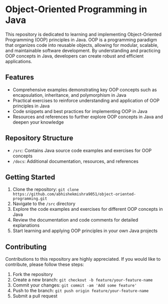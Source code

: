 # Object-Oriented Programming in Java

This repository is dedicated to learning and implementing Object-Oriented Programming (OOP) principles in Java. OOP is a programming paradigm that organizes code into reusable objects, allowing for modular, scalable, and maintainable software development. By understanding and practicing OOP concepts in Java, developers can create robust and efficient applications.

## Features
- Comprehensive examples demonstrating key OOP concepts such as encapsulation, inheritance, and polymorphism in Java
- Practical exercises to reinforce understanding and application of OOP principles in Java
- Code snippets and best practices for implementing OOP in Java
- Resources and references to further explore OOP concepts in Java and deepen your knowledge

## Repository Structure
- `/src`: Contains Java source code examples and exercises for OOP concepts
- `/docs`: Additional documentation, resources, and references

## Getting Started
1. Clone the repository: `git clone https://github.com/abhishekmishra9051/object-oriented-programming.git`
2. Navigate to the `/src` directory
3. Explore the code examples and exercises for different OOP concepts in Java
4. Review the documentation and code comments for detailed explanations
5. Start learning and applying OOP principles in your own Java projects

## Contributing
Contributions to this repository are highly appreciated. If you would like to contribute, please follow these steps:

1. Fork the repository
2. Create a new branch: `git checkout -b feature/your-feature-name`
3. Commit your changes: `git commit -am 'Add some feature'`
4. Push to the branch: `git push origin feature/your-feature-name`
5. Submit a pull request
